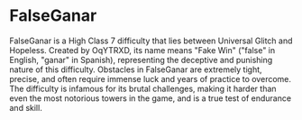 # FalseGanar

FalseGanar is a High Class 7 difficulty that lies between Universal Glitch and Hopeless. Created by OqYTRXD, its name means "Fake Win" ("false" in English, "ganar" in Spanish), representing the deceptive and punishing nature of this difficulty. Obstacles in FalseGanar are extremely tight, precise, and often require immense luck and years of practice to overcome. The difficulty is infamous for its brutal challenges, making it harder than even the most notorious towers in the game, and is a true test of endurance and skill.